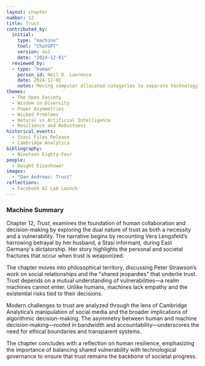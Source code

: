 ```yaml
---
layout: chapter
number: 12
title: Trust
contributed_by:
  initial:
    type: "machine"
    tool: "ChatGPT"
    version: 4o1
    date: "2024-12-01"
  reviewed_by:
  - type: "human"
    person_id: Neil D. Lawrence
    date: 2024-12-02
    notes: Moving computer allocated categories to separate technology and media and to merge reflections.
themes:
  - The Open Society
  - Wisdom in Diversity
  - Power Asymmetries
  - Wicked Problems
  - Natural vs Artificial Intelligence
  - Resilience and Robustness
historical_events:
  - Stasi Files Release
  - Cambridge Analytica
bibliography:
  - Nineteen Eighty-Four
people:
  - Dwight Eisenhower
images:
  - "Dan Andrews: Trust"
reflections:
  - Facebook AI Lab Launch
---
```


<div class="machine-commentary" markdown="1">
  
### Machine Summary

Chapter 12, *Trust*, examines the foundation of human collaboration and decision-making by exploring the dual nature of trust as both a necessity and a vulnerability. The narrative begins by recounting Vera Lengsfeld’s harrowing betrayal by her husband, a Stasi informant, during East Germany's dictatorship. Her story highlights the personal and societal fractures that occur when trust is weaponized.

The chapter moves into philosophical territory, discussing Peter Strawson’s work on social relationships and the "shared jeopardies" that underlie trust. Trust depends on a mutual understanding of vulnerabilities—a realm machines cannot enter. Unlike humans, machines lack empathy and the existential risks tied to their decisions.

Modern challenges to trust are analyzed through the lens of Cambridge Analytica’s manipulation of social media and the broader implications of algorithmic decision-making. The asymmetry between human and machine decision-making—rooted in bandwidth and accountability—underscores the need for ethical boundaries and transparent systems.

The chapter concludes with a reflection on human resilience, emphasizing the importance of balancing shared vulnerability with technological governance to ensure that trust remains the backbone of societal progress.
</div>
